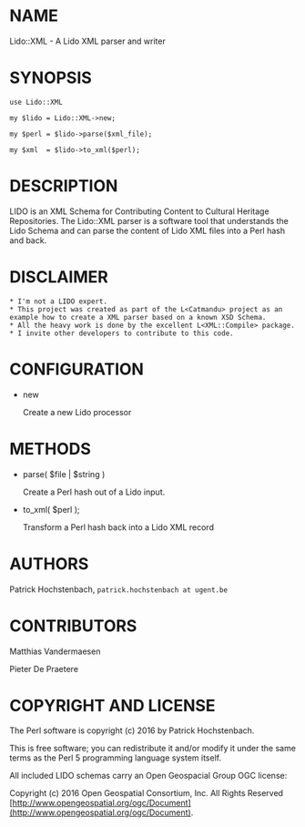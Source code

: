 # NAME

Lido::XML - A Lido XML parser and writer

# SYNOPSIS

    use Lido::XML

    my $lido = Lido::XML->new;

    my $perl = $lido->parse($xml_file);

    my $xml  = $lido->to_xml($perl);

# DESCRIPTION

LIDO is an XML Schema for Contributing Content to Cultural Heritage Repositories.
The Lido::XML parser is a software tool that understands the Lido Schema and can
parse the content of Lido XML files into a Perl hash and back.

# DISCLAIMER

    * I'm not a LIDO expert.
    * This project was created as part of the L<Catmandu> project as an example how to create a XML parser based on a known XSD Schema.
    * All the heavy work is done by the excellent L<XML::Compile> package.
    * I invite other developers to contribute to this code.

# CONFIGURATION

- new

    Create a new Lido processor

# METHODS

- parse( $file | $string )

    Create a Perl hash out of a Lido input.

- to\_xml( $perl );

    Transform a Perl hash back into a Lido XML record

# AUTHORS

Patrick Hochstenbach, `patrick.hochstenbach at ugent.be`

# CONTRIBUTORS

Matthias Vandermaesen

Pieter De Praetere

# COPYRIGHT AND LICENSE

The Perl software is copyright (c) 2016 by Patrick Hochstenbach.

This is free software; you can redistribute it and/or modify it under the same terms as the Perl 5 programming language system itself.

All included LIDO schemas carry an Open Geospacial Group OGC license:

Copyright (c) 2016 Open Geospatial Consortium, Inc. All Rights Reserved [http://www.opengeospatial.org/ogc/Document](http://www.opengeospatial.org/ogc/Document).
